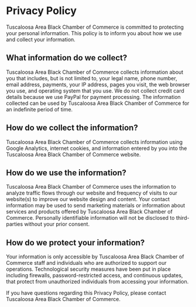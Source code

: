 # Privacy Policy

Tuscaloosa Area Black Chamber of Commerce is committed to protecting your personal information. This policy 
is to inform you about how we use and collect your information.

## What information do we collect?

Tuscaloosa Area Black Chamber of Commerce collects information about you that includes, but is not limited
to, your legal name, phone number, email address, payments, your IP address, pages you visit, the web
browser you use, and operating system that you use. We do not collect credit card details because we use 
PayPal for payment processing. The information collected can be used by Tuscaloosa Area Black 
Chamber of Commerce for an indefinite period of time.

## How do we collect the information?

Tuscaloosa Area Black Chamber of Commerce collects information using Google Analytics, internet cookies,
and information entered by you into the Tuscaloosa Area Black Chamber of Commerce website.

## How do we use the information?

Tuscaloosa Area Black Chamber of Commerce uses the information to analyze traffic flows through our 
website and frequency of visits to our website(s) to improve our website design and content. Your
contact information may be used to send marketing materials or information about services and products
offered by Tuscaloosa Area Black Chamber of Commerce. Personally identifiable information will not be
disclosed to third-parties without your prior consent.

## How do we protect your information?

Your information is only accessible by Tuscaloosa Area Black Chamber of Commerce staff and individuals who 
are authorized to support our operations. Technological security measures have been put in place 
including firewalls, password-restricted access, and continuous updates, that protect from 
unauthorized individuals from accessing your information.

If you have questions regarding this Privacy Policy, please contact Tuscaloosa Area Black Chamber of Commerce.